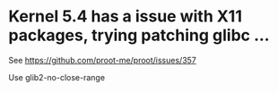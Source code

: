 # Kernel 5.4 has a issue with X11 packages, trying patching glibc ...

See https://github.com/proot-me/proot/issues/357


Use glib2-no-close-range
